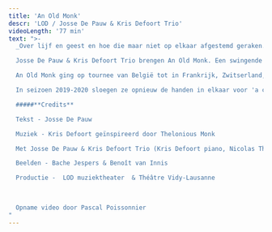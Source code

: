 ```yaml
---
title: 'An Old Monk'
descr: 'LOD / Josse De Pauw & Kris Defoort Trio'
videoLength: '77 min'
text: ">-
  _Over lijf en geest en hoe die maar niet op elkaar afgestemd geraken. Behalve tijdens een dansje misschien. – Josse De Pauw_

  Josse De Pauw & Kris Defoort Trio brengen An Old Monk. Een swingende ode aan oud worden, een lijflied over liefde en leed. Over de grenzeloosheid van de geest, de grenzen van het lichaam en de confrontatie daarmee. Hoe voelt het om oud te worden terwijl je geest eeuwig jong lijkt te blijven?

  An Old Monk ging op tournee van België tot in Frankrijk, Zwitserland, Nederland, Spanje, Oost-Europa en Brazilië. En in deze bizarre tijden, tot in uw eigen kot.

  In seizoen 2019-2020 sloegen ze opnieuw de handen in elkaar voor 'a concert called landscape'. Volgend seizoen is de voorstelling opnieuw te zien op tournee in binnen-en buitenland. Volg de speeldata op [www.lod.be](http://www.lod.be).

  #####**Credits**

  Tekst - Josse De Pauw

  Muziek - Kris Defoort geïnspireerd door Thelonious Monk

  Met Josse De Pauw & Kris Defoort Trio (Kris Defoort piano, Nicolas Thys elektrische bas, Lander Gyselinck drums)

  Beelden - Bache Jespers & Benoît van Innis

  Productie -  LOD muziektheater  & Théâtre Vidy-Lausanne
  
  

  Opname video door Pascal Poissonnier
"
---
```

